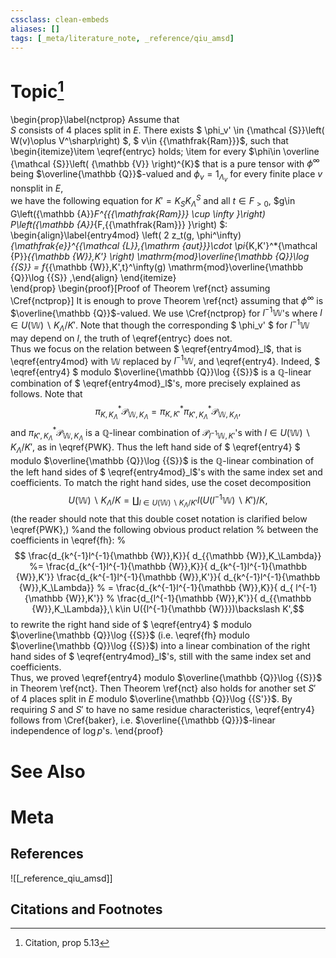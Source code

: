 ```yaml
---
cssclass: clean-embeds
aliases: []
tags: [_meta/literature_note, _reference/qiu_amsd]
---
```

# Topic[^1]
\begin{prop}\label{nctprop} 
Assume that    
$S$
consists of 4 places split in $E$. 
 There exists $ \phi_v'  \in {\mathcal {S}}\left( W(v)\oplus V^\sharp\right) $, $ v\in {{\mathfrak{Ram}}}$, 
such that   
\begin{itemize}\item
\eqref{entryc} holds;
\item  for every 
$\phi\in \overline {\mathcal {S}}\left( {\mathbb {V}}  \right)^{K}$  that is a pure tensor  with    $\phi^\infty$ being $\overline{\mathbb {Q}}$-valued  and $\phi_v=1_{\Lambda_v}$
      for every finite place $v$ nonsplit in $E$,  
  we have the following equation for $K'=K_S K_\Lambda^S$ and all $t\in F_{>0}$, $g\in G\left({\mathbb {A}}_F^{{{\mathfrak{Ram}}} \cup \infty }\right) P\left({\mathbb {A}}_{F,{{\mathfrak{Ram}}} }\right) $:        \begin{align}\label{entry4mod} \left( 2   z_t(g, \phi^\infty)_{\mathfrak{e}}^{{\mathcal {L}},{\mathrm {aut}}}\cdot \pi_{K,K'}^*{\mathcal {P}}_{{\mathbb {W}},K'} \right) \mathrm{mod}\overline{\mathbb {Q}}\log {{S}} =  f_{{\mathbb {W}},K',t}^\infty(g) \mathrm{mod}\overline{\mathbb {Q}}\log {{S}}  ,\end{align} 
  \end{itemize}   
\end{prop}
\begin{proof}[Proof of Theorem \ref{nct} assuming \Cref{nctprop}] 
It is enough to  prove Theorem \ref{nct}  assuming that $\phi^\infty$ is $\overline{\mathbb {Q}}$-valued. 
We use \Cref{nctprop}      for  $l^{-1}{\mathbb {W}}$'s   where $l\in U({\mathbb {W}})\backslash K_\Lambda/ K'$.
Note that  though the corresponding $ \phi_v' $  for $l^{-1}{\mathbb {W}}$ may depend on $l$, the truth of \eqref{entryc} does not.  
 Thus we   focus on the relation between $ \eqref{entry4mod}_l$, that is \eqref{entry4mod} with ${\mathbb {W}}$ replaced by $l^{-1}{\mathbb {W}}$,      and \eqref{entry4}.
 Indeed, $ \eqref{entry4} $ modulo $\overline{\mathbb {Q}}\log {{S}}$   is a ${\mathbb {Q}}$-linear  combination of $ \eqref{entry4mod}_l$'s, more precisely explained as follows. 
Note that $$\pi_{K,K_\Lambda}^*{\mathcal {P}}_{{\mathbb {W}},K_{\Lambda}} =\pi_{K,K'}^* \pi_{K',K_\Lambda}^*{\mathcal {P}}_{{\mathbb {W}},K_{\Lambda}} ,$$
and $\pi_{K',K_\Lambda}^*{\mathcal {P}}_{{\mathbb {W}},K_{\Lambda}}$ is a ${\mathbb {Q}}$-linear combination of ${\mathcal {P}}_{l^{-1}{\mathbb {W}},K'}$'s  with $l\in U({\mathbb {W}})\backslash K_\Lambda/ K'$, as in \eqref{PWK}. Thus the left hand side of $ \eqref{entry4} $ modulo $\overline{\mathbb {Q}}\log {{S}}$    is  the   ${\mathbb {Q}}$-linear combination of the left hand sides of  $ \eqref{entry4mod}_l$'s with the same index set 
and coefficients.     To match the right hand sides, use the   coset decomposition  
$$U({\mathbb {W}})\backslash K_\Lambda/ K 
%  =\coprod_{l\in U({\mathbb {W}})\backslash K_\Lambda/ K'}U({\mathbb {W}})\backslash K'/ K  
=\coprod_{l\in U({\mathbb {W}})\backslash K_\Lambda/ K'}
l\left(  U({l^{-1}{\mathbb {W}}})\backslash K'\right)/ K  ,$$
(the reader should note that this double coset notation is  clarified    below \eqref{PWK},)
%and the following obvious product relation 
% between the  coefficients in \eqref{fh}:
%  $$  \frac{d_{k^{-1}l^{-1}{\mathbb {W}},K}}{ d_{{\mathbb {W}},K_\Lambda}} %= \frac{d_{k^{-1}l^{-1}{\mathbb {W}},K}}{ d_{k^{-1}l^{-1}{\mathbb {W}},K'}}  \frac{d_{k^{-1}l^{-1}{\mathbb {W}},K'}}{ d_{k^{-1}l^{-1}{\mathbb {W}},K_\Lambda}}
%  = \frac{d_{k^{-1}l^{-1}{\mathbb {W}},K}}{ d_{ l^{-1}{\mathbb {W}},K'}}
% \frac{d_{l^{-1}{\mathbb {W}},K'}}{ d_{{\mathbb {W}},K_\Lambda}},\ k\in U({l^{-1}{\mathbb {W}}})\backslash K',$$
to rewrite  the right   hand side of $ \eqref{entry4} $ modulo $\overline{\mathbb {Q}}\log {{S}}$    (i.e. \eqref{fh} modulo $\overline{\mathbb {Q}}\log {{S}}$) 
into a linear combination  of  the right hand sides of $ \eqref{entry4mod}_l$'s,
still with the same index set 
and coefficients.  
Thus, we proved   \eqref{entry4}
modulo $\overline{\mathbb {Q}}\log {{S}}$  in  Theorem \ref{nct}.
Then Theorem \ref{nct} also holds for another set  $S'$ of 4 places split in $E$ modulo $\overline{\mathbb {Q}}\log {{S'}}$. By   requiring $S$ and $S'$ to have   no same residue characteristics, \eqref{entry4}
follows from  \Cref{baker}, i.e. $\overline{{\mathbb {Q}}}$-linear  independence of $\log p$'s.
 \end{proof}

# See Also

# Meta
## References
![[_reference_qiu_amsd]]


## Citations and Footnotes
[^1]: Citation, prop 5.13
